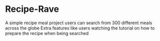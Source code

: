 # Recipe-Rave
A simple recipe meal project 
users can search from 300 different meals across the globe
Extra features like users watching the tutorial on how to prepare the recipe when being searched
